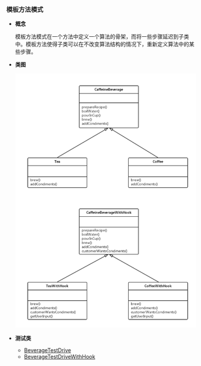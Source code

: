 ### 模板方法模式

- **概念**
  
  模板方法模式在一个方法中定义一个算法的骨架，而将一些步骤延迟到子类中。模板方法使得子类可以在不改变算法结构的情况下，重新定义算法中的某些步骤。
 
- **类图**

  ![类图在这里](https://github.com/wzqwsrf/design-patterns/blob/master/pictures/template.png)

- **测试类**

  - [BeverageTestDrive](https://github.com/wzqwsrf/design-patterns/blob/master/src/template/BeverageTestDrive.java)
  - [BeverageTestDriveWithHook](https://github.com/wzqwsrf/design-patterns/blob/master/src/template/BeverageTestDriveWithHook.java)